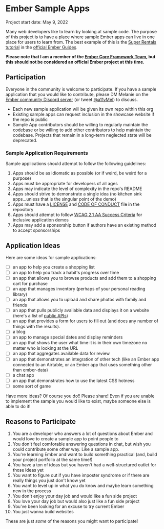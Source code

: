 # Ember Sample Apps

Project start date: May 9, 2022

Many web developers like to learn by looking at sample code. The purpose of this project is to have a place where sample Ember apps can live in one place for users to learn from. The best example of this is the [Super Rentals tutorial](https://guides.emberjs.com/release/tutorial/part-1/) in the [official Ember Guides](https://guides.emberjs.com/release/).

**Please note that I am a member of the [Ember Core Framework Team](https://emberjs.com/teams/), but this should not be considered an official Ember project at this time.**

## Participation

Everyone in the community is welcome to participate. If you have a sample application that you would like to contribute, please DM Melanie on the [Ember community Discord server](https://discord.gg/emberjs) (or tweet [@a11yMel](https://twitter.com/a11ymel)) to discuss.

- Each new sample application will be given its own repo within this org
- Existing sample apps can request inclusion in the showcase website if the repo is public
- Sample App contributors should be willing to regularly maintain the codebase or be willing to add other contributors to help maintain the codebase.
Projects that remain in a long-term neglected state will be deprecated.

### Sample Application Requirements

Sample applications should attempt to follow the following guidelines:

1. Apps should be as idiomatic as possible (or if weird, be weird for a purpose)
2. Apps must be appropriate for developers of all ages
3. Apps may indicate the level of complexity in the repo's README
4. Apps should strive to demonstrate a single idea (no kitchen sink apps...unless that is the singular point of the demo)
5. Apps must have a [LICENSE](https://docs.github.com/en/communities/setting-up-your-project-for-healthy-contributions/adding-a-license-to-a-repository) and [CODE OF CONDUCT](https://docs.github.com/en/communities/setting-up-your-project-for-healthy-contributions/adding-a-code-of-conduct-to-your-project) file in the repository 
6. Apps should attempt to follow [WCAG 2.1 AA Success Criteria](https://www.w3.org/WAI/WCAG21/quickref/) for inclusive application demos
7. Apps may add a sponsorship button if authors have an existing method to accept sponsorships

## Application Ideas

Here are some ideas for sample applications:

- [ ] an app to help you create a shopping list
- [ ] an app to help you track a habit's progress over time
- [ ] an app that allows you to browse products and add them to a shopping cart for purchase
- [ ] an app that manages inventory (perhaps of your personal reading library)
- [ ] an app that allows you to upload and share photos with family and friends
- [ ] an app that pulls publicly available data and displays it on a website (here's a list of [public APIs](https://github.com/public-apis/public-apis))
- [ ] an app that provides a form for users to fill out (and does any number of things with the results).
- [ ] a blog
- [ ] an app to manage special dates and display reminders
- [ ] an app that shows the user what time it is in their own timezone no matter who is looking at the URL
- [ ] an app that aggregates available data for review
- [ ] an app that demonstrates an integration of other tech (like an Ember app connected to an Airtable, or an Ember app that uses something other than ember-data)
- [ ] a chat app
- [ ] an app that demonstrates how to use the latest CSS hotness
- [ ] some sort of game

Have more ideas? Of course you do!! Please share! Even if you are unable to implement the sample you would like to exist, maybe someone else is able to do it!

## Reasons to Participate

1. You are a developer who answers a lot of questions about Ember and would love to create a sample app to point people to
2. You don't feel comforable answering questions in chat, but wish you could contribute some other way. Like a sample app.
3. You're learning Ember and want to build something practical (and, build your project portfolio at the same time!)
4. You have a ton of ideas but you haven't had a well-structured outlet for those ideas yet
5. You want to figure out if you have imposter syndrome or if there are really things you just don't know yet
6. You want to level up in what you do know and maybe learn something new in the process
7. You don't enjoy your day job and would like a fun side project
8. You love your day job but would also just like a fun side project
9. You've been looking for an excuse to try current Ember
10. You just wanna build websites

These are just _some_ of the reasons you might want to participate!
